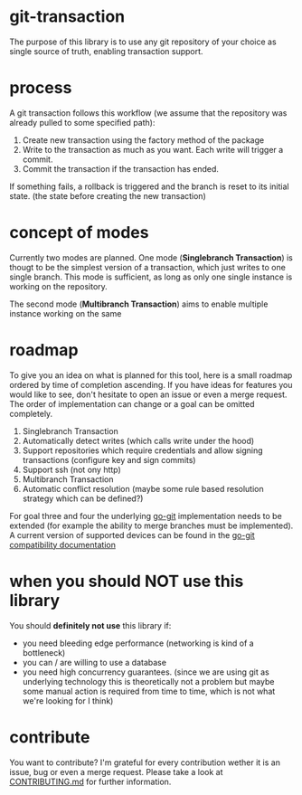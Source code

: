 # git-transaction

The purpose of this library is to use any git repository of your choice as 
single source of truth, enabling transaction support.

# process

A git transaction follows this workflow (we assume that the repository was already pulled
to some specified path):

1. Create new transaction using the factory method of the package
2. Write to the transaction as much as you want. Each write will trigger a commit.
3. Commit the transaction if the transaction has ended.

If something fails, a rollback is triggered and the branch is reset to its initial state. 
(the state before creating the new transaction)

# concept of modes

Currently two modes are planned. One mode (**Singlebranch Transaction**) is thougt to
be the simplest version of a transaction, which just writes to one single branch. This
mode is sufficient, as long as only one single instance is working on the repository.

The second mode (**Multibranch Transaction**) aims to enable multiple instance working
on the same 

# roadmap

To give you an idea on what is planned for this tool, here is a small roadmap
ordered by time of completion ascending. If you have ideas for features you would 
like to see, don't hesitate to open an issue or even a merge request. The order
of implementation can change or a goal can be omitted completely.

1. Singlebranch Transaction
2. Automatically detect writes (which calls write under the hood)
3. Support repositories which require credentials and allow signing transactions (configure key and sign commits)
4. Support ssh (not ony http)
5. Multibranch Transaction
6. Automatic conflict resolution (maybe some rule based resolution strategy which can be defined?)

For goal three and four the underlying [go-git](https://github.com/go-git/go-git) implementation needs 
to be extended (for example the ability to merge branches must be implemented). A current version 
of supported devices can be found in the [go-git](https://github.com/go-git/go-git) 
[compatibility documentation](https://github.com/go-git/go-git/blob/v5.8.0/COMPATIBILITY.md)

# when you should NOT use this library

You should **definitely not use** this library if:

- you need bleeding edge performance (networking is kind of a bottleneck)
- you can / are willing to use a database
- you need high concurrency guarantees. (since we are using git as underlying technology 
this is theoretically not a problem but maybe some manual action is required from time to time, 
which is not what we're looking for I think)

# contribute

You want to contribute? I'm grateful for every contribution wether it is an issue, bug or even
a merge request. Please take a look at [CONTRIBUTING.md](./CONTRIBUTING.md) for further information.